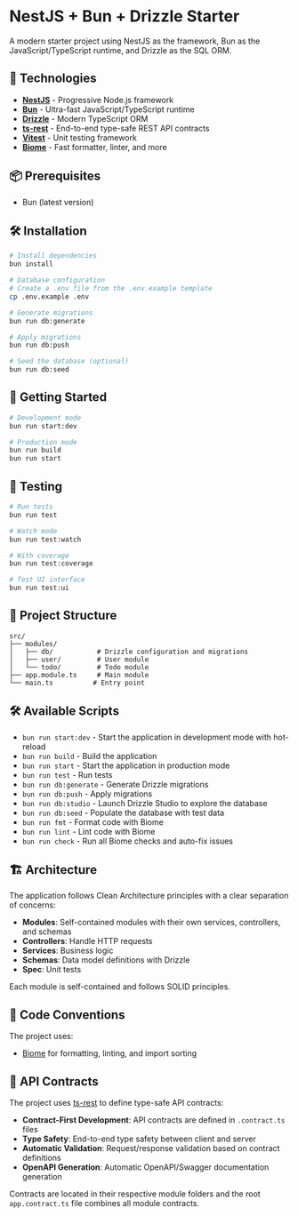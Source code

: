 # NestJS + Bun + Drizzle Starter

A modern starter project using NestJS as the framework, Bun as the JavaScript/TypeScript runtime, and Drizzle as the SQL ORM.

## 🚀 Technologies

- **[NestJS](https://nestjs.com/)** - Progressive Node.js framework
- **[Bun](https://bun.sh/)** - Ultra-fast JavaScript/TypeScript runtime
- **[Drizzle](https://orm.drizzle.team/)** - Modern TypeScript ORM
- **[ts-rest](https://ts-rest.com/)** - End-to-end type-safe REST API contracts
- **[Vitest](https://vitest.dev/)** - Unit testing framework
- **[Biome](https://biomejs.dev/)** - Fast formatter, linter, and more

## 📦 Prerequisites

- Bun (latest version)

## 🛠 Installation

```bash
# Install dependencies
bun install

# Database configuration
# Create a .env file from the .env.example template
cp .env.example .env

# Generate migrations
bun run db:generate

# Apply migrations
bun run db:push

# Seed the database (optional)
bun run db:seed
```

## 🚀 Getting Started

```bash
# Development mode
bun run start:dev

# Production mode
bun run build
bun run start
```

## 🧪 Testing

```bash
# Run tests
bun run test

# Watch mode
bun run test:watch

# With coverage
bun run test:coverage

# Test UI interface
bun run test:ui
```

## 📁 Project Structure

```
src/
├── modules/
│   ├── db/           # Drizzle configuration and migrations
│   ├── user/         # User module
│   └── todo/         # Todo module
├── app.module.ts     # Main module
└── main.ts          # Entry point
```

## 🛠 Available Scripts

- `bun run start:dev` - Start the application in development mode with hot-reload
- `bun run build` - Build the application
- `bun run start` - Start the application in production mode
- `bun run test` - Run tests
- `bun run db:generate` - Generate Drizzle migrations
- `bun run db:push` - Apply migrations
- `bun run db:studio` - Launch Drizzle Studio to explore the database
- `bun run db:seed` - Populate the database with test data
- `bun run fmt` - Format code with Biome
- `bun run lint` - Lint code with Biome
- `bun run check` - Run all Biome checks and auto-fix issues

## 🏗 Architecture

The application follows Clean Architecture principles with a clear separation of concerns:

- **Modules**: Self-contained modules with their own services, controllers, and schemas
- **Controllers**: Handle HTTP requests
- **Services**: Business logic
- **Schemas**: Data model definitions with Drizzle
- **Spec**: Unit tests

Each module is self-contained and follows SOLID principles.

## 📝 Code Conventions

The project uses:
- [Biome](https://biomejs.dev/) for formatting, linting, and import sorting

## 🔄 API Contracts

The project uses [ts-rest](https://ts-rest.com/) to define type-safe API contracts:

- **Contract-First Development**: API contracts are defined in `.contract.ts` files
- **Type Safety**: End-to-end type safety between client and server
- **Automatic Validation**: Request/response validation based on contract definitions
- **OpenAPI Generation**: Automatic OpenAPI/Swagger documentation generation

Contracts are located in their respective module folders and the root `app.contract.ts` file combines all module contracts.